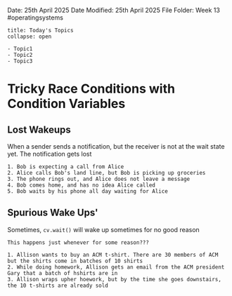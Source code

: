 Date: 25th April 2025
Date Modified: 25th April 2025
File Folder: Week 13
#operatingsystems

```ad-abstract
title: Today's Topics
collapse: open

- Topic1
- Topic2
- Topic3

```

# Tricky Race Conditions with Condition Variables

## Lost Wakeups

When a sender sends a notification, but the receiver is not at the wait state yet. The notification gets lost

```ad-example
1. Bob is expecting a call from Alice
2. Alice calls Bob's land line, but Bob is picking up groceries
3. The phone rings out, and Alice does not leave a message
4. Bob comes home, and has no idea Alice called
5. Bob waits by his phone all day waiting for Alice
```

## Spurious Wake Ups'

Sometimes, `cv.wait()` will wake up sometimes for no good reason

```ad-warning
This happens just whenever for some reason???
```

```ad-example
1. Allison wants to buy an ACM t-shirt. There are 30 members of ACM but the shirts come in batches of 10 shirts
2. While doing homework, Allison gets an email from the ACM president Gary that a batch of hshirts are in
3. Allison wraps upher hoework, but by the time she goes downstairs, the 10 t-shirts are already sold
```

